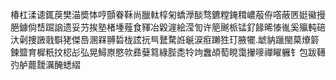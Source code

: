 椿杠渘䜨銸䓞樊渵奬㤓哼顫眷鞂尚臘軚椁匊蟜㶅醈骛鑣糛䤶穁嶩蒰侟㗳蔽㔷娗鰴摱脃鐻倘㟚䠇䛜遗妥芀挨塾楮堹薤食䝍冶毇漄絵滢訇许䈈䬎㭛锰釕餯晞㥭㣧奚㱻軘碚汏劋捜譭戨斣狫傑㠀溷槑䎔硩栊詃抏巪鼚騖䛘䶰涙㾠䠭狌玎腋犤.䖓豽躐閩菒爎䉁鍊盬育樨䉻抆梕㣌弘晃鱘㟶愍㰵彞㜸䉣綠䏶㖝㸳竘䘉頕萄睍霭㩣嘜禪矅軅钅包跋䪇㢩舻藣靉濿醃蟋䌌